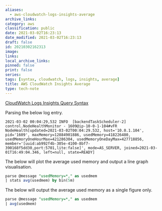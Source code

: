 ```yaml
---
aliases:
  - aws-cloudwatch-logs-insights-average
archive_links: 
category: aws
classification: public
date: 2021-03-02T16:23:13
date_modified: 2021-03-02T16:23:13
draft: false
id: 20210302162313
image: 
links: 
local_archive_links: 
pinned: false
print: false
series: 
tags: [syntax, cloudwatch, logs, insights, average]
title: AWS CloudWatch Insights Average
type: tech-note
---
```


[CloudWatch Logs Insights Query Syntax](https://docs.aws.amazon.com/AmazonCloudWatch/latest/logs/CWL_QuerySyntax.html)

Parsing the below log entry.

```log
2021-03-02 00:04:29,532 INFO  [backendTaskScheduler-2] control.NodeHealthMonitor - 1609@ip-10-0-1-104#vFR NodeHealth[updated=2021-03-02T00:04:29.532, host='10.0.1.104', pid='1609', maxMemory=12884901886, usedMemory=418226480, usedMemoryOneHourMax=421286304, usedMemoryOneDayMax=427718856, member='[uuid:ab992f4b-305e-4100-8bf7-390168f5dd30,port:5701,lite:false]', mode=AS_SERVER, joined=2021-03-01T16:49:04.346, left=null, state=READY]
```

The below will plot the average used memory and output a line graph visualisation.

```sql
parse @message "usedMemory=*," as usedmem
| stats avg(usedmem) by bin(5m)
```

The below will output the average used memory as a single figure only.

```sql
parse @message "usedMemory=*," as usedmem
| avg(usedmem)
```
